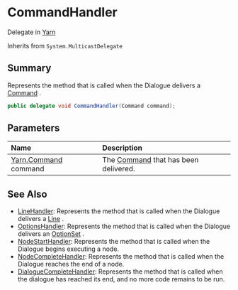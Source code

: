 # CommandHandler

Delegate in [Yarn](/api/csharp/yarn.md)

Inherits from `System.MulticastDelegate`

## Summary


Represents the method that is called when the Dialogue delivers a
<a href="yarn.command.md">Command</a> .


```csharp
public delegate void CommandHandler(Command command);
```

## Parameters

|Name|Description|
|:---|:---|
|[Yarn.Command](/api/csharp/yarn.command.md) command|The  <a href="yarn.command.md">Command</a>  that has been delivered.|

## See Also

* [LineHandler](/api/csharp/yarn.linehandler.md): Represents the method that is called when the Dialogue delivers a <a href="yarn.line.md">Line</a> .
* [OptionsHandler](/api/csharp/yarn.optionshandler.md): Represents the method that is called when the Dialogue delivers an <a href="yarn.optionset.md">OptionSet</a> .
* [NodeStartHandler](/api/csharp/yarn.nodestarthandler.md): Represents the method that is called when the Dialogue begins executing a node.
* [NodeCompleteHandler](/api/csharp/yarn.nodecompletehandler.md): Represents the method that is called when the Dialogue reaches the end of a node.
* [DialogueCompleteHandler](/api/csharp/yarn.dialoguecompletehandler.md): Represents the method that is called when the dialogue has reached its end, and no more code remains to be run.

